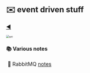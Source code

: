 ## :envelope: event driven stuff

[:arrow_backward:](../backend_index)

<img src="../../../src/img/event.gif" alt="шо" style="zoom:50%;" />

#### :books: Various notes

​	:rabbit: RabbitMQ [notes](rabbitmq_notes)